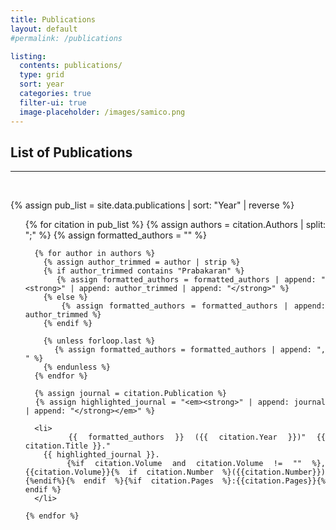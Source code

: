 ```yaml
---
title: Publications
layout: default
#permalink: /publications

listing:
  contents: publications/
  type: grid
  sort: year
  categories: true
  filter-ui: true
  image-placeholder: /images/samico.png
---
```


<section class="box-content" style="width:100%">
<div class="publication-wrapper" style="text-align: justify;text-justify: inter-word;">
  <h2>List of Publications</h2>
  <hr><br>

  {% assign pub_list = site.data.publications | sort: "Year" | reverse %}

  <ol>
    {% for citation in pub_list %}
      {% assign authors = citation.Authors | split: ";" %}
      {% assign formatted_authors = "" %}

      {% for author in authors %}
        {% assign author_trimmed = author | strip %}
        {% if author_trimmed contains "Prabakaran" %}
          {% assign formatted_authors = formatted_authors | append: "<strong>" | append: author_trimmed | append: "</strong>" %}
        {% else %}
          {% assign formatted_authors = formatted_authors | append: author_trimmed %}
        {% endif %}

        {% unless forloop.last %}
          {% assign formatted_authors = formatted_authors | append: ", " %}
        {% endunless %}
      {% endfor %}

      {% assign journal = citation.Publication %}
      {% assign highlighted_journal = "<em><strong>" | append: journal | append: "</strong></em>" %}

      <li>
        {{ formatted_authors }} ({{ citation.Year }})" {{ citation.Title }}."
        {{ highlighted_journal }}.
        {%if citation.Volume and citation.Volume != "" %},{{citation.Volume}}{% if citation.Number %}({{citation.Number}}){%endif%}{% endif %}{%if citation.Pages %}:{{citation.Pages}}{% endif %}
      </li>

    {% endfor %}
  </ol>
</div>
</section>
